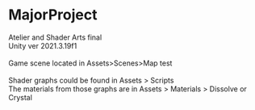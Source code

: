 # MajorProject
Atelier and Shader Arts final
<br>
Unity ver 2021.3.19f1
<br>
<br>Game scene located in Assets>Scenes>Map test<br>
<br>
Shader graphs could be found in Assets > Scripts
<br>
The materials from those graphs are in Assets > Materials > Dissolve or Crystal
